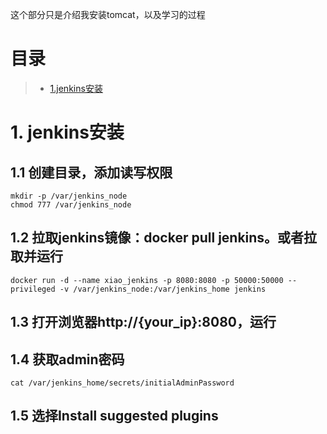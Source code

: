 这个部分只是介绍我安装tomcat，以及学习的过程

# 目录
> * [1.jenkins安装](#main-chapter-1)

# 1. jenkins安装
## 1.1 创建目录，添加读写权限
```
mkdir -p /var/jenkins_node
chmod 777 /var/jenkins_node
```

## 1.2 拉取jenkins镜像：docker pull jenkins。或者拉取并运行
```
docker run -d --name xiao_jenkins -p 8080:8080 -p 50000:50000 --privileged -v /var/jenkins_node:/var/jenkins_home jenkins
```

## 1.3 打开浏览器http://{your_ip}:8080，运行

## 1.4 获取admin密码
```
cat /var/jenkins_home/secrets/initialAdminPassword
```

## 1.5 选择Install suggested plugins

